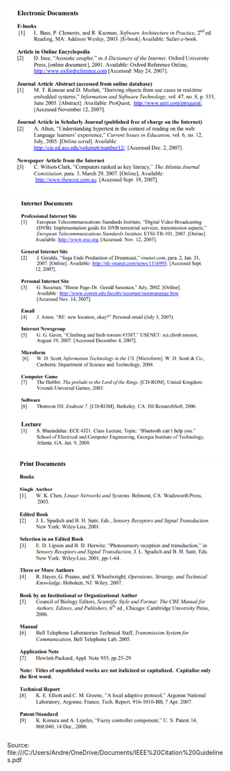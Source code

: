 <img src="https://github.com/ACHarrison32/4991-Seminar-Social-Responsibilty/blob/main/IEEE%20Format/Electronic%20Documents.PNG" width="500">
<img src="https://github.com/ACHarrison32/4991-Seminar-Social-Responsibilty/blob/main/IEEE%20Format/Internet%20Documents.PNG" width="500">
<img src="https://github.com/ACHarrison32/4991-Seminar-Social-Responsibilty/blob/main/IEEE%20Format/Print%20Documents.PNG" width="500">


Source: file:///C:/Users/Andre/OneDrive/Documents/IEEE%20Citation%20Guidelines.pdf
